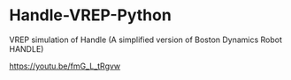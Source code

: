 # Handle-VREP-Python
VREP simulation of Handle (A simplified version of Boston Dynamics Robot HANDLE)

https://youtu.be/fmG_L_tRgvw
